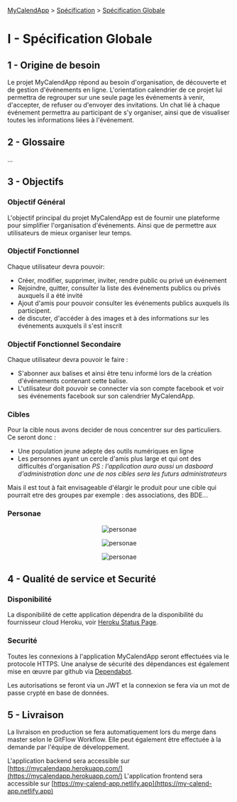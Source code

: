 [MyCalendApp](../README.md) > [Spécification](./specification.md) > [Spécification Globale](./global.md)

# I - Spécification Globale

## 1 - Origine de besoin

Le projet MyCalendApp répond au besoin d'organisation, de découverte et de gestion d'événements en ligne. L'orientation calendrier de ce projet lui permettra de regrouper sur une seule page les événements à venir, d'accepter, de refuser ou d'envoyer des invitations. Un chat lié à chaque événement permettra au participant de s'y organiser, ainsi que de visualiser toutes les informations liées à l'événement. 

## 2 - Glossaire

...


## 3 - Objectifs

### Objectif Général

L'objectif principal du projet MyCalendApp est de fournir une plateforme pour simplifier l'organisation d'événements. 
Ainsi que de permettre aux utilisateurs de mieux organiser leur temps.

### Objectif Fonctionnel

Chaque utilisateur devra pouvoir:
- Créer, modifier, supprimer, inviter, rendre public ou privé un événement
- Rejoindre, quitter, consulter la liste des événements publics ou privés auxquels il a été invité
- Ajout d'amis pour pouvoir consulter les événements publics auxquels ils participent.
- de discuter, d'accéder à des images et à des informations sur les événements auxquels il s'est inscrit


### Objectif Fonctionnel Secondaire

Chaque utilisateur devra pouvoir le faire :
- S'abonner aux balises et ainsi être tenu informé lors de la création d'événements contenant cette balise.
- L'utilisateur doit pouvoir se connecter via son compte facebook et voir ses événements facebook sur son calendrier MyCalendApp.

### Cibles
Pour la cible nous avons decider de nous concentrer sur des particuliers.
Ce seront donc :
- Une population jeune adepte des outils numériques en ligne
- Les personnes ayant un cercle d'amis plus large et qui ont des difficultés d'organisation
*PS : l'application aura aussi un dasboard d'administration donc une de nos cibles sera les futurs administrateurs*

Mais il est tout à fait envisageable d'élargir le produit pour une cible qui pourrait etre des groupes par exemple : des associations, des BDE... 
### Personae
<p align="center">
  <img src="https://github.com/MyCalendApp/Wiki/blob/master/img/persona_dev.jpg" alt="personae"/>
</p>
<p align="center">
  <img src="https://github.com/MyCalendApp/Wiki/blob/master/img/persona_aventurier.jpg" alt="personae"/>
</p>
<p align="center">
  <img src="https://github.com/MyCalendApp/Wiki/blob/master/img/persona_jeuns.jpg" alt="personae"/>
</p>


## 4 - Qualité de service et Securité

### Disponibilité 

La disponibilité de cette application dépendra de la disponibilité du fournisseur cloud Heroku, voir [Heroku Status Page](https://status.heroku.com/).

### Securité

Toutes les connexions à l'application MyCalendApp seront effectuées via le protocole HTTPS. Une analyse de sécurité des dépendances est également mise en œuvre par github via [Dependabot](https://docs.github.com/en/free-pro-team@latest/github/managing-security-vulnerabilities/about-alerts-for-vulnerable-dependencies).

Les autorisations se feront via un JWT et la connexion se fera via un mot de passe crypté en base de données.

## 5 - Livraison

La livraison en production se fera automatiquement lors du merge dans master selon le GitFlow Workflow.
Elle peut également être effectuée à la demande par l'équipe de développement. 

L'application backend sera accessible sur [https://mycalendapp.herokuapp.com/](https://mycalendapp.herokuapp.com/)
L'application frontend sera accessible sur [https://my-calend-app.netlify.app](https://my-calend-app.netlify.app)
